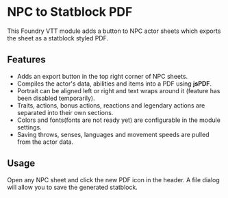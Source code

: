 # NPC to Statblock PDF

This Foundry VTT module adds a button to NPC actor sheets which exports the sheet as a statblock styled PDF.

## Features

- Adds an export button in the top right corner of NPC sheets.
- Compiles the actor's data, abilities and items into a PDF using **jsPDF**.
- Portrait can be aligned left or right and text wraps around it (feature has been disabled temporarily).
- Traits, actions, bonus actions, reactions and legendary actions are separated into their own sections.
- Colors and fonts(fonts are not ready yet) are configurable in the module settings.
- Saving throws, senses, languages and movement speeds are pulled from the actor data.

## Usage

Open any NPC sheet and click the new PDF icon in the header. A file dialog will allow you to save the generated statblock.
